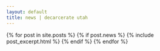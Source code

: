 ```yaml
---
layout: default
title: news | decarcerate utah
---
```


<div class="posts">
  {% for post in site.posts %} {% if post.news %}
    {% include post_excerpt.html %}
  {% endif %} {% endfor %}
</div>

